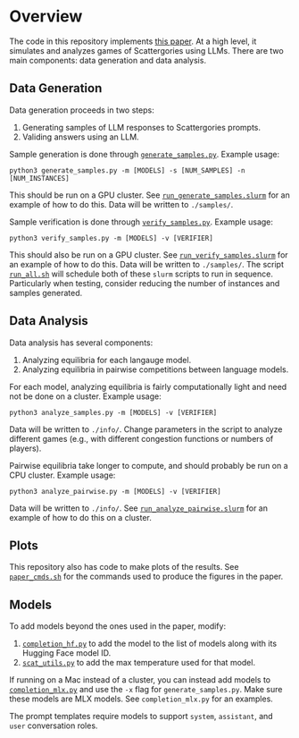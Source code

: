 # Overview
The code in this repository implements [this paper](https://arxiv.org/abs/2412.08610).
At a high level, it simulates and analyzes games of Scattergories using LLMs. There are two main components: data generation and data analysis.

## Data Generation
Data generation proceeds in two steps:
1. Generating samples of LLM responses to Scattergories prompts.
2. Validing answers using an LLM.

Sample generation is done through [`generate_samples.py`](generate_samples.py). Example usage:
```
python3 generate_samples.py -m [MODELS] -s [NUM_SAMPLES] -n [NUM_INSTANCES]
```
This should be run on a GPU cluster. See [`run_generate_samples.slurm`](run_generate_samples.slurm) for an example of how to do this.
Data will be written to `./samples/`.

Sample verification is done through [`verify_samples.py`](verify_samples.py). Example usage:
```
python3 verify_samples.py -m [MODELS] -v [VERIFIER]
```
This should also be run on a GPU cluster.
See [`run_verify_samples.slurm`](run_verify_samples.slurm) for an example of how to do this.
Data will be written to `./samples/`.
The script [`run_all.sh`](run_all.sh) will schedule both of these `slurm` scripts to run in sequence.
Particularly when testing, consider reducing the number of instances and samples generated.

## Data Analysis
Data analysis has several components:
1. Analyzing equilibria for each langauge model.
2. Analyzing equilibria in pairwise competitions between language models.

For each model, analyzing equilibria is fairly computationally light and need not be done on a cluster. Example usage:
```
python3 analyze_samples.py -m [MODELS] -v [VERIFIER]
```
Data will be written to `./info/`.
Change parameters in the script to analyze different games (e.g., with different congestion functions or numbers of players).

Pairwise equilibria take longer to compute, and should probably be run on a CPU cluster. Example usage:
```
python3 analyze_pairwise.py -m [MODELS] -v [VERIFIER]
```
Data will be written to `./info/`.
See [`run_analyze_pairwise.slurm`](run_analyze_pairwise.slurm) for an example of how to do this on a cluster.

## Plots
This repository also has code to make plots of the results. See [`paper_cmds.sh`](paper_cmds.sh) for the commands used to produce the figures in the paper.

## Models
To add models beyond the ones used in the paper, modify:
1. [`completion_hf.py`](completion_hf.py) to add the model to the list of models along with its Hugging Face model ID.
2. [`scat_utils.py`](scat_utils.py) to add the max temperature used for that model.

If running on a Mac instead of a cluster, you can instead add models to [`completion_mlx.py`](completion_mlx.py) and use the ```-x``` flag for ```generate_samples.py```. Make sure these models are MLX models. See ```completion_mlx.py``` for an examples.

The prompt templates require models to support ```system```, ```assistant```, and ```user``` conversation roles.

